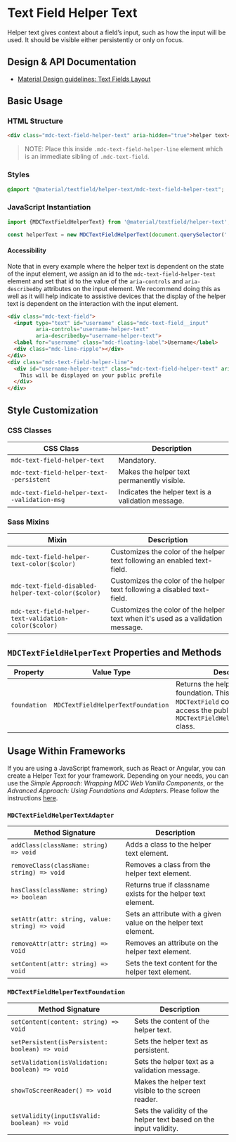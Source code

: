 <!--docs:
title: "Text Field Helper Text"
layout: detail
section: components
excerpt: "The helper text provides supplemental information and/or validation messages to users"
iconId: text_field
path: /catalog/input-controls/text-field/helper-text/
-->

# Text Field Helper Text

Helper text gives context about a field’s input, such as how the input will be used. It should be visible either persistently or only on focus.

## Design & API Documentation

<ul class="icon-list">
  <li class="icon-list-item icon-list-item--spec">
    <a href="https://material.io/go/design-text-fields#text-fields-layout">Material Design guidelines: Text Fields Layout</a>
  </li>
</ul>

## Basic Usage

### HTML Structure

```html
<div class="mdc-text-field-helper-text" aria-hidden="true">helper text</div>
```

> NOTE: Place this inside `.mdc-text-field-helper-line` element which is an immediate sibling of `.mdc-text-field`.

### Styles

```scss
@import "@material/textfield/helper-text/mdc-text-field-helper-text";
```

### JavaScript Instantiation

```js
import {MDCTextFieldHelperText} from '@material/textfield/helper-text';

const helperText = new MDCTextFieldHelperText(document.querySelector('.mdc-text-field-helper-text'));
```

#### Accessibility

Note that in every example where the helper text is dependent on the state of the input element, we
assign an id to the `mdc-text-field-helper-text` element and set that id to the value of the
`aria-controls` and `aria-describedby` attributes on the input element. We recommend doing this as well as it will help
indicate to assistive devices that the display of the helper text is dependent on the interaction with
the input element.

```html
<div class="mdc-text-field">
  <input type="text" id="username" class="mdc-text-field__input"
         aria-controls="username-helper-text"
         aria-describedby="username-helper-text">
  <label for="username" class="mdc-floating-label">Username</label>
  <div class="mdc-line-ripple"></div>
</div>
<div class="mdc-text-field-helper-line">
  <div id="username-helper-text" class="mdc-text-field-helper-text" aria-hidden="true">
    This will be displayed on your public profile
  </div>
</div>
```

## Style Customization

### CSS Classes

CSS Class | Description
--- | ---
`mdc-text-field-helper-text` | Mandatory.
`mdc-text-field-helper-text--persistent` | Makes the helper text permanently visible.
`mdc-text-field-helper-text--validation-msg` | Indicates the helper text is a validation message.

### Sass Mixins

Mixin | Description
--- | ---
`mdc-text-field-helper-text-color($color)` | Customizes the color of the helper text following an enabled text-field.
`mdc-text-field-disabled-helper-text-color($color)` | Customizes the color of the helper text following a disabled text-field.
`mdc-text-field-helper-text-validation-color($color)` | Customizes the color of the helper text when it's used as a validation message.

## `MDCTextFieldHelperText` Properties and Methods

Property | Value Type | Description
--- | --- | ---
`foundation` | `MDCTextFieldHelperTextFoundation` | Returns the helper text's foundation. This allows the parent `MDCTextField` component to access the public methods on the `MDCTextFieldHelperTextFoundation` class.

## Usage Within Frameworks

If you are using a JavaScript framework, such as React or Angular, you can create a Helper Text for your framework. Depending on your needs, you can use the _Simple Approach: Wrapping MDC Web Vanilla Components_, or the _Advanced Approach: Using Foundations and Adapters_. Please follow the instructions [here](../../../docs/integrating-into-frameworks.md).

### `MDCTextFieldHelperTextAdapter`

Method Signature | Description
--- | ---
`addClass(className: string) => void` | Adds a class to the helper text element.
`removeClass(className: string) => void` | Removes a class from the helper text element.
`hasClass(className: string) => boolean` | Returns true if classname exists for the helper text element.
`setAttr(attr: string, value: string) => void` | Sets an attribute with a given value on the helper text element.
`removeAttr(attr: string) => void` | Removes an attribute on the helper text element.
`setContent(attr: string) => void` | Sets the text content for the helper text element.

### `MDCTextFieldHelperTextFoundation`

Method Signature | Description
--- | ---
`setContent(content: string) => void` | Sets the content of the helper text.
`setPersistent(isPersistent: boolean) => void` | Sets the helper text as persistent.
`setValidation(isValidation: boolean) => void` | Sets the helper text as a validation message.
`showToScreenReader() => void` | Makes the helper text visible to the screen reader.
`setValidity(inputIsValid: boolean) => void` | Sets the validity of the helper text based on the input validity.
